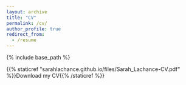 ```yaml
---
layout: archive
title: "CV"
permalink: /cv/
author_profile: true
redirect_from:
  - /resume
---
```


{% include base_path %}

{{% staticref "sarahlachance.github.io/files/Sarah_Lachance-CV.pdf" %}}Download my CV{{% /staticref %}}
